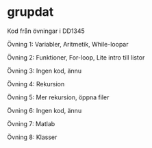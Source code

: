 grupdat
=======

Kod från övningar i DD1345

Övning 1: Variabler, Aritmetik, While-loopar

Övning 2: Funktioner, For-loop, Lite intro till listor

Övning 3: Ingen kod, ännu

Övning 4: Rekursion

Övning 5: Mer rekursion, öppna filer

Övning 6: Ingen kod, ännu

Övning 7: Matlab

Övning 8: Klasser


